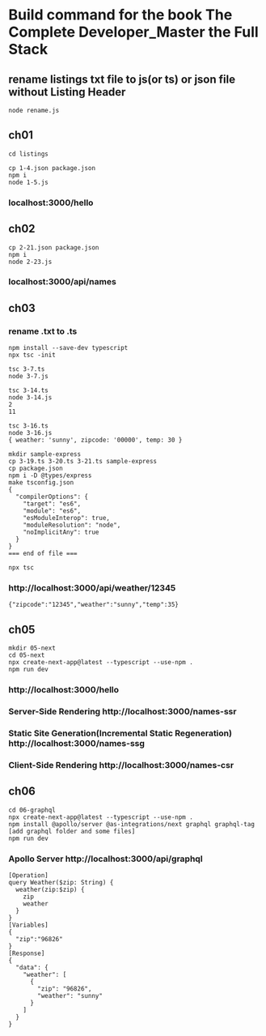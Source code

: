 # Build command for the book The Complete Developer_Master the Full Stack

## rename listings txt file to js(or ts) or json file without Listing Header

```
node rename.js
```

## ch01

```
cd listings

cp 1-4.json package.json
npm i
node 1-5.js
```

### localhost:3000/hello

## ch02

```
cp 2-21.json package.json
npm i
node 2-23.js
```

### localhost:3000/api/names

## ch03

### rename .txt to .ts

```
npm install --save-dev typescript
npx tsc -init

tsc 3-7.ts
node 3-7.js

tsc 3-14.ts
node 3-14.js
2
11

tsc 3-16.ts
node 3-16.js
{ weather: 'sunny', zipcode: '00000', temp: 30 }

mkdir sample-express
cp 3-19.ts 3-20.ts 3-21.ts sample-express
cp package.json
npm i -D @types/express
make tsconfig.json
{
  "compilerOptions": {
    "target": "es6",
    "module": "es6",
    "esModuleInterop": true,
    "moduleResolution": "node",
    "noImplicitAny": true
  }
}
=== end of file ===

npx tsc

```

### http://localhost:3000/api/weather/12345

```
{"zipcode":"12345","weather":"sunny","temp":35}
```

## ch05

```
mkdir 05-next
cd 05-next
npx create-next-app@latest --typescript --use-npm .
npm run dev

```

### http://localhost:3000/hello

### Server-Side Rendering http://localhost:3000/names-ssr

### Static Site Generation(Incremental Static Regeneration) http://localhost:3000/names-ssg

### Client-Side Rendering http://localhost:3000/names-csr

## ch06

```
cd 06-graphql
npx create-next-app@latest --typescript --use-npm .
npm install @apollo/server @as-integrations/next graphql graphql-tag
[add graphql folder and some files]
npm run dev

```

### Apollo Server http://localhost:3000/api/graphql

```
[Operation]
query Weather($zip: String) {
  weather(zip:$zip) {
    zip
    weather
  }
}
[Variables]
{
  "zip":"96826"
}
[Response]
{
  "data": {
    "weather": [
      {
        "zip": "96826",
        "weather": "sunny"
      }
    ]
  }
}
```

